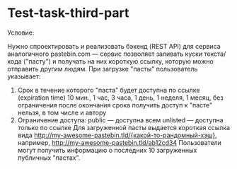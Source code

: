 # Test-task-third-part
Условие:

Нужно спроектировать и реализовать бэкенд (REST API) для сервиса аналогичного
pastebin.com — сервис позволяет заливать куски текста/кода ("пасту") и получать на них
короткую ссылку, которую можно отправить другим людям.
При загрузке "пасты" пользователь указывает:
1. Срок в течение которого "паста" будет доступна по ссылке (expiration time)
10 мин., 1 час, 3 часа, 1 день, 1 неделя, 1 месяц, без ограничения
после окончания срока получить доступ к "пасте" нельзя, в том числе и автору
2. Ограничение доступа:
public — доступна всем
unlisted — доступна только по ссылке
Для загруженной пасты выдается короткая ссылка вида
http://my-awesome-pastebin.tld/{какой-то-рандомный-хэш}, например,
http://my-awesome-pastebin.tld/ab12cd34
Пользователи могут получить информацию о последних 10 загруженных публичных "пастах".
